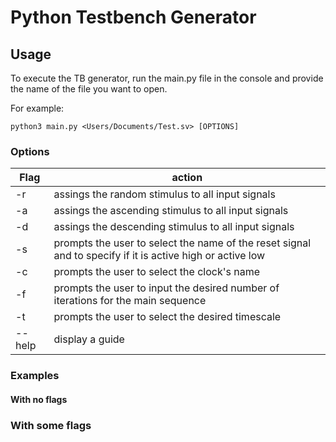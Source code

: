 # Python Testbench Generator

## Usage

To execute the TB generator, run the main.py file in the console and provide the name of the file you want to open.

For example:

`python3 main.py <Users/Documents/Test.sv> [OPTIONS]`

### Options

| Flag    | action                                                                                                    |
| ------- | --------------------------------------------------------------------------------------------------------- |
| -r      | assings the random stimulus to all input signals                                                          |
| -a      | assings the ascending stimulus to all input signals                                                       |
| -d      | assings the descending stimulus to all input signals                                                      |
| -s      | prompts the user to select the name of the reset signal and to specify if it is active high or active low |
| -c      | prompts the user to select the clock's name                                                               |
| -f      | prompts the user to input the desired number of iterations for the main sequence                          |
| -t      | prompts the user to select the desired timescale                                                          |
| -- help | display a guide                                                                                           |

### Examples

#### With no flags

### With some flags
